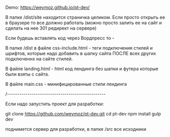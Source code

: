 Demo: https://weymoz.github.io/pt-dev/

В папке /dist/site находится страничка целиком. Если просто открыть ее в браузере
то все должно работать (можно просто залить ее на сайт и сделать на нее 301 редирект на сервере) 

Если будешь вставлять код через Вордпресс то - 

В папке /dist в файле css-include.html - теги подключения стилей и шрифтов, 
которые надо добавить в шапку сайта ПОСЛЕ всех других подключеннх на сайте стилей.

В файле landing.html - html код лендинга без шапки и футера которые были взяты с сайта.

В файле main.css - минифицированные стили лендинга


/------------------------------------------------

Если надо запустить проект для разработки:

git clone https://github.com/weymoz/pt-dev.git
cd pt-dev
npm install
gulp dev

поднимется сервер для разработки, 
в папке /src все исходники
